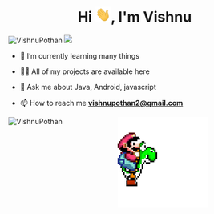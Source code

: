 <h1 align="center">Hi <img src="https://github.com/VishnuPothan/VishnuPothan/blob/master/extras/Hi.gif" height="30px" />, I'm Vishnu</h1>

<p align="left">
  <img src="https://komarev.com/ghpvc/?username=VishnuPothan" alt="VishnuPothan" />
  <a href="mailto:vishnupothan2@gmail.com"><img src='https://img.shields.io/badge/Gmail-mail%20me-red' /></a>
</p>

<p align="left">
  
- 🌱 I’m currently learning many things

- 👨‍💻 All of my projects are available here

- 💬 Ask me about Java, Android, javascript

- 📫 How to reach me **vishnupothan2@gmail.com**
</p>

 <p><img align="left" src="https://github-readme-stats.vercel.app/api?username=VishnuPothan&show_icons=true" alt="VishnuPothan" /></p> 
 <p> &nbsp; &nbsp; &nbsp; &nbsp; &nbsp; &nbsp; &nbsp; &nbsp; &nbsp; &nbsp; &nbsp; &nbsp; &nbsp; &nbsp; 
  <img align="center" src="https://github.com/VishnuPothan/VishnuPothan/blob/master/extras/mario.gif" width="180"></p>
